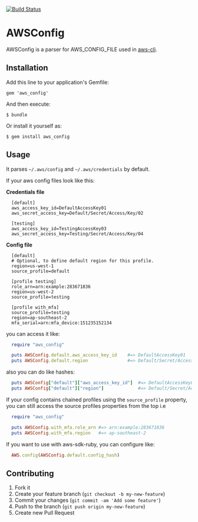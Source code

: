 [![Build Status](https://travis-ci.org/a2ikm/aws_config.svg?branch=master)](https://travis-ci.org/a2ikm/aws_config)

# AWSConfig

AWSConfig is a parser for AWS_CONFIG_FILE used in [aws-cli](https://github.com/aws/aws-cli).

## Installation

Add this line to your application's Gemfile:

    gem 'aws_config'

And then execute:

    $ bundle

Or install it yourself as:

    $ gem install aws_config

## Usage

It parses `~/.aws/config` and `~/.aws/credentials` by default.

If your aws config files look like this:

**Credentials file**
```
  [default]
  aws_access_key_id=DefaultAccessKey01
  aws_secret_access_key=Default/Secret/Access/Key/02

  [testing]
  aws_access_key_id=TestingAccessKey03
  aws_secret_access_key=Testing/Secret/Access/Key/04
```

**Config file**
```
  [default]
  # Optional, to define default region for this profile.
  region=us-west-1
  source_profile=default

  [profile testing]
  role_arn=arn:example:283671836
  region=us-west-2
  source_profile=testing

  [profile with_mfa]
  source_profile=testing
  region=ap-southeast-2
  mfa_serial=arn:mfa_device:151235152134
```

you can access it like:
```ruby
  require "aws_config"

  puts AWSConfig.default.aws_access_key_id    #=> DefaultAccessKey01
  puts AWSConfig.default.region               #=> Default/Secret/Access/Key/02
```

also you can do like hashes:
```ruby
  puts AWSConfig["default"]["aws_access_key_id"]  #=> DefaultAccessKey01
  puts AWSConfig["default"]["region"]             #=> Default/Secret/Access/Key/02
```

If your config contains chained profiles using the `source_profile` property,
you can still access the source profiles properties from the top i.e
```ruby
  require "aws_config"

  puts AWSConfig.with_mfa.role_arn #=> arn:example:283671836
  puts AWSConfig.with_mfa.region   #=> ap-southeast-2
```

If you want to use with aws-sdk-ruby, you can configure like:
```ruby
  AWS.config(AWSConfig.default.config_hash)
```

## Contributing

1. Fork it
2. Create your feature branch (`git checkout -b my-new-feature`)
3. Commit your changes (`git commit -am 'Add some feature'`)
4. Push to the branch (`git push origin my-new-feature`)
5. Create new Pull Request
